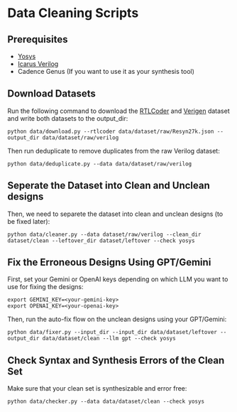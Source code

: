 # Data Cleaning Scripts 

## Prerequisites 

- [Yosys](https://github.com/YosysHQ/yosys) 
- [Icarus Verilog](https://github.com/steveicarus/iverilog) 
- Cadence Genus (If you want to use it as your synthesis tool)

## Download Datasets 

Run the following command to download the [RTLCoder](https://github.com/hkust-zhiyao/RTL-Coder/blob/main/dataset/Resyn27k.json) and [Verigen](https://huggingface.co/datasets/shailja/Verilog_GitHub) dataset and write both datasets to the output_dir: 

```
python data/download.py --rtlcoder data/dataset/raw/Resyn27k.json --output_dir data/dataset/raw/verilog 
```

Then run deduplicate to remove duplicates from the raw Verilog dataset: 
```
python data/deduplicate.py --data data/dataset/raw/verilog
```

## Seperate the Dataset into Clean and Unclean designs

Then, we need to separete the dataset into clean and unclean designs (to be fixed later): 

```
python data/cleaner.py --data dataset/raw/verilog --clean_dir dataset/clean --leftover_dir dataset/leftover --check yosys
```


## Fix the Erroneous Designs Using GPT/Gemini

First, set your Gemini or OpenAI keys depending on which LLM you want to use for fixing the designs: 

```
export GEMINI_KEY=<your-gemini-key>
export OPENAI_KEY=<your-openai-key>
```

Then, run the auto-fix flow on the unclean designs using your GPT/Gemini:  

```
python data/fixer.py --input_dir --input_dir data/dataset/leftover --output_dir data/dataset/clean --llm gpt --check yosys
```

## Check Syntax and Synthesis Errors of the Clean Set

Make sure that your clean set is synthesizable and error free: 

```
python data/checker.py --data data/dataset/clean --check yosys 
```
